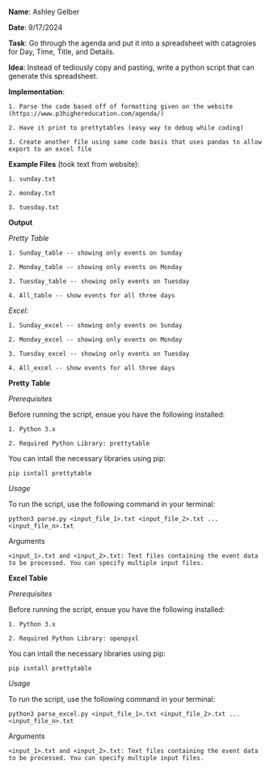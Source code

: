 **Name**: Ashley Gelber

**Date**: 9/17/2024

**Task**: Go through the agenda and put it into a spreadsheet with catagroies for Day, Time, Title, and Details.

**Idea**: Instead of tediously copy and pasting, write a python script that can generate this spreadsheet.

**Implementation**: 

    1. Parse the code based off of formatting given on the website (https://www.p3highereducation.com/agenda/)

    2. Have it print to prettytables (easy way to debug while coding)

    3. Create another file using same code basis that uses pandas to allow export to an excel file

**Example Files** (took text from website):

    1. sunday.txt

    2. monday.txt

    3. tuesday.txt

**Output**

*Pretty Table*

    1. Sunday_table -- showing only events on Sunday

    2. Monday_table -- showing only events on Monday

    3. Tuesday_table -- showing only events on Tuesday

    4. All_table -- show events for all three days

*Excel*:

    1. Sunday_excel -- showing only events on Sunday

    2. Monday_excel -- showing only events on Monday

    3. Tuesday_excel -- showing only events on Tuesday

    4. All_excel -- show events for all three days


**Pretty Table**

*Prerequisites*

Before running the script, ensue you have the following installed:
    
    1. Python 3.x

    2. Required Python Library: prettytable

You can intall the necessary libraries using pip:
    
    pip isntall prettytable


*Usage*
    
To run the script, use the following command in your terminal:
    
    python3 parse.py <input_file_1>.txt <input_file_2>.txt ... <input_file_n>.txt


Arguments

    <input_1>.txt and <input_2>.txt: Text files containing the event data to be processed. You can specify multiple input files.

**Excel Table**

*Prerequisites*

Before running the script, ensue you have the following installed:
    
    1. Python 3.x

    2. Required Python Library: openpyxl


You can intall the necessary libraries using pip:
    
    pip isntall prettytable


*Usage*
    
To run the script, use the following command in your terminal:
    
    python3 parse_excel.py <input_file_1>.txt <input_file_2>.txt ... <input_file_n>.txt


Arguments

    <input_1>.txt and <input_2>.txt: Text files containing the event data to be processed. You can specify multiple input files.

